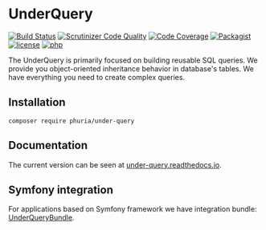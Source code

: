 # UnderQuery
[![Build Status](https://img.shields.io/scrutinizer/build/g/phuria/under-query.svg?maxAge=3600)](https://scrutinizer-ci.com/g/phuria/under-query/build-status/master)
[![Scrutinizer Code Quality](https://img.shields.io/scrutinizer/g/phuria/under-query.svg?maxAge=3600)](https://scrutinizer-ci.com/g/phuria/under-query/?branch=master)
[![Code Coverage](https://img.shields.io/scrutinizer/coverage/g/phuria/under-query.svg?maxAge=3600)](https://scrutinizer-ci.com/g/phuria/under-query/?branch=master)
[![Packagist](https://img.shields.io/packagist/v/phuria/under-query.svg?maxAge=3600)](https://packagist.org/packages/phuria/under-query)
[![license](https://img.shields.io/github/license/phuria/under-query.svg?maxAge=2592000?style=flat-square)]()
[![php](https://img.shields.io/badge/PHP-5.6-blue.svg?maxAge=2592000)]()

The UnderQuery is primarily focused on
building reusable SQL queries. We provide you object-oriented 
inheritance behavior in database's tables. 
We have everything you need to create complex queries.


## Installation 

```
composer require phuria/under-query
```

## Documentation

The current version can be seen at 
[under-query.readthedocs.io](http://under-query.readthedocs.io/en/latest/).

## Symfony integration

For applications based on Symfony framework we have integration bundle:
[UnderQueryBundle](https://github.com/phuria/SQLBuilderBundle).